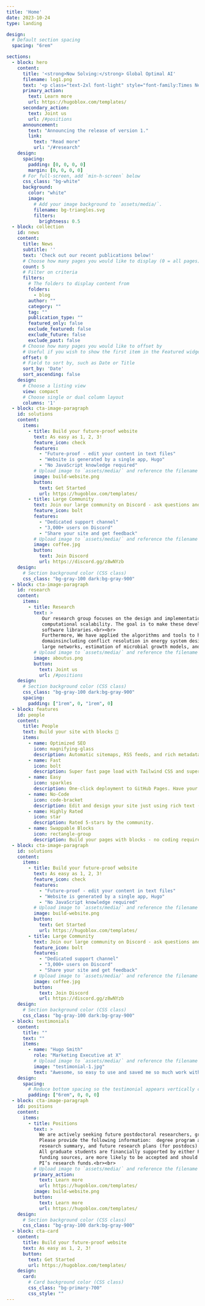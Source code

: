 ```yaml
---
title: 'Home'
date: 2023-10-24
type: landing

design:
  # Default section spacing
  spacing: "6rem"

sections:
  - block: hero
    content:
      title: '<strong>Now Solving:</strong> Global Optimal AI'
      filename: log1.png
      text: '<p class="text-2xl font-light" style="font-family:Times New Roman, sans-serif;">Our research group focuses on the design and implementation of large-scale local and global optimization algorithms to solve problems that arise in diverse decision-making paradigms such as machine learning, data analysis, and estimation as well as stochastic optimization, optimal control, and complex networks.</p>'
      primary_action:
        text: Learn more
        url: https://hugoblox.com/templates/
      secondary_action:
        text: Joint us
        url: /#positions
      announcement:
        text: "Announcing the release of version 1."
        link:
          text: "Read more"
          url: "/#research"
    design:
      spacing:
        padding: [0, 0, 0, 0]
        margin: [0, 0, 0, 0]
      # For full-screen, add `min-h-screen` below
      css_class: "bg-white"
      background:
        color: "white"
        image:
          # Add your image background to `assets/media/`.
          filename: bg-triangles.svg
          filters:
            brightness: 0.5
  - block: collection
    id: news
    content:
      title: News
      subtitle: ''
      text: 'Check out our recent publications below!'
      # Choose how many pages you would like to display (0 = all pages)
      count: 5
      # Filter on criteria
      filters:
        # The folders to display content from
        folders:
          - blog
        author: ""
        category: ""
        tag: ""
        publication_type: ""
        featured_only: false
        exclude_featured: false
        exclude_future: false
        exclude_past: false
      # Choose how many pages you would like to offset by
      # Useful if you wish to show the first item in the Featured widget
      offset: 0
      # Field to sort by, such as Date or Title
      sort_by: 'Date'
      sort_ascending: false
    design:
      # Choose a listing view
      view: compact
      # Choose single or dual column layout
      columns: '1'
  - block: cta-image-paragraph
    id: solutions
    content:
      items:
        - title: Build your future-proof website
          text: As easy as 1, 2, 3!
          feature_icon: check
          features:
            - "Future-proof - edit your content in text files"
            - "Website is generated by a single app, Hugo"
            - "No JavaScript knowledge required"
          # Upload image to `assets/media/` and reference the filename here
          image: build-website.png
          button:
            text: Get Started
            url: https://hugoblox.com/templates/
        - title: Large Community
          text: Join our large community on Discord - ask questions and get live responses
          feature_icon: bolt
          features:
            - "Dedicated support channel"
            - "3,000+ users on Discord"
            - "Share your site and get feedback"
          # Upload image to `assets/media/` and reference the filename here
          image: coffee.jpg
          button:
            text: Join Discord
            url: https://discord.gg/z8wNYzb
    design:
      # Section background color (CSS class)
      css_class: "bg-gray-100 dark:bg-gray-900"
  - block: cta-image-paragraph
    id: research
    content:
      items:
        - title: Research
          text: >
             Our research group focuses on the design and implementation of large-scale local and global optimization algorithms to solve problems that arise in diverse decision-making paradigms such as machine learning, data analysis, and estimation as well as stochastic optimization, optimal control, and complex networks. Our algorithms combine mathematical techniques and emerging high-performance computing hardware (e.g., multi-core CPUs, GPUs, and computing clusters) to achieve 
             computational scalability. The goal is to make these developments accessible to academic and industrial users by implementing algorithms on easy-to-use and extensible 
             software libraries.<br><br>
             Furthermore, We have applied the algorithms and tools to help collaborators address engineering and scientific questions that arise in diverse application 
             domainsincluding conflict resolution in energy system design, robust control of crystallization systems, predictive control of wind turbines, power management in 
             large networks, estimation of microbial growth models, and image classification for contaminant detection. <br><br>
          # Upload image to `assets/media/` and reference the filename here
          image: aboutus.png
          button:
            text: Joint us
            url: /#positions
    design:
      # Section background color (CSS class)
      css_class: "bg-gray-100 dark:bg-gray-900"
      spacing:
        padding: ["1rem", 0, "1rem", 0]
  - block: features
    id: people
    content:
      title: People
      text: Build your site with blocks 🧱
      items:
        - name: Optimized SEO
          icon: magnifying-glass
          description: Automatic sitemaps, RSS feeds, and rich metadata take the pain out of SEO and syndication.
        - name: Fast
          icon: bolt
          description: Super fast page load with Tailwind CSS and super fast site building with Hugo.
        - name: Easy
          icon: sparkles
          description: One-click deployment to GitHub Pages. Have your new website live within 5 minutes!
        - name: No-Code
          icon: code-bracket
          description: Edit and design your site just using rich text (Markdown) and configurable YAML parameters.
        - name: Highly Rated
          icon: star
          description: Rated 5-stars by the community.
        - name: Swappable Blocks
          icon: rectangle-group
          description: Build your pages with blocks - no coding required!   
  - block: cta-image-paragraph
    id: solutions
    content:
      items:
        - title: Build your future-proof website
          text: As easy as 1, 2, 3!
          feature_icon: check
          features:
            - "Future-proof - edit your content in text files"
            - "Website is generated by a single app, Hugo"
            - "No JavaScript knowledge required"
          # Upload image to `assets/media/` and reference the filename here
          image: build-website.png
          button:
            text: Get Started
            url: https://hugoblox.com/templates/
        - title: Large Community
          text: Join our large community on Discord - ask questions and get live responses
          feature_icon: bolt
          features:
            - "Dedicated support channel"
            - "3,000+ users on Discord"
            - "Share your site and get feedback"
          # Upload image to `assets/media/` and reference the filename here
          image: coffee.jpg
          button:
            text: Join Discord
            url: https://discord.gg/z8wNYzb
    design:
      # Section background color (CSS class)
      css_class: "bg-gray-100 dark:bg-gray-900"
  - block: testimonials
    content:
      title: ""
      text: ""
      items:
        - name: "Hugo Smith"
          role: "Marketing Executive at X"
          # Upload image to `assets/media/` and reference the filename here
          image: "testimonial-1.jpg"
          text: "Awesome, so easy to use and saved me so much work with the swappable pre-designed sections!"
    design:
      spacing:
        # Reduce bottom spacing so the testimonial appears vertically centered between sections
        padding: ["6rem", 0, 0, 0]
  - block: cta-image-paragraph
    id: positions
    content:
      items:
        - title: Positions
          text: >
            We are actively seeking future postdoctoral researchers, graduate students, visiting students, and undergraduate students. Please send your CV to yankai.cao@ubc.ca. 
            Please provide the following information:  degree program and university, graduation year, GPA, class rank, English proficiency test score, desired start date, 
            research summary, and future research plans (for postdocs). <br><br>
            All graduate students are financially supported by either PI’s research funds or scholarships. Students holding major scholarships (e.g. NSERC) or other confirmed 
            funding sources, are more likely to be accepted and should indicate this in their communication. Scholarship holders are also provided with an additional top-up from 
            PI’s research funds.<br><br> 
          # Upload image to `assets/media/` and reference the filename here
          primary_action:
            text: Learn more
            url: https://hugoblox.com/templates/
          image: build-website.png
          button:
            text: Learn more
            url: https://hugoblox.com/templates/
    design:
      # Section background color (CSS class)
      css_class: "bg-gray-100 dark:bg-gray-900"  
  - block: cta-card
    content:
      title: Build your future-proof website
      text: As easy as 1, 2, 3!
      button:
        text: Get Started
        url: https://hugoblox.com/templates/
    design:
      card:
        # Card background color (CSS class)
        css_class: "bg-primary-700"
        css_style: ""
---
```

